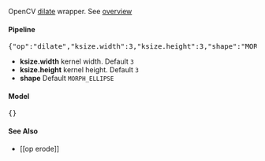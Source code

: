 OpenCV [dilate](http://docs.opencv.org/modules/imgproc/doc/filtering.html?highlight=dilate#dilate) wrapper. See [overview](http://docs.opencv.org/doc/tutorials/imgproc/erosion_dilatation/erosion_dilatation.html)

#### Pipeline
<pre>{"op":"dilate","ksize.width":3,"ksize.height":3,"shape":"MORPH_ELLIPSE"}</pre>
* **ksize.width** kernel width. Default `3`
* **ksize.height** kernel height. Default `3`
* **shape** Default `MORPH_ELLIPSE`

#### Model
<pre>{}</pre>

#### See Also
* [[op erode]]
